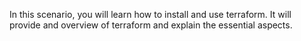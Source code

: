 In this scenario, you will learn how to install and use terraform.
It will provide and overview of terraform and explain the essential aspects.
